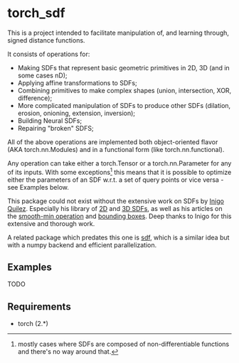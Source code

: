 # torch_sdf

This is a project intended to facilitate manipulation of, and learning through, signed distance functions.

It consists of operations for:

- Making SDFs that represent basic geometric primitives in 2D, 3D (and in some cases nD);
- Applying affine transformations to SDFs;
- Combining primitives to make complex shapes (union, intersection, XOR, difference);
- More complicated manipulation of SDFs to produce other SDFs (dilation, erosion, onioning, extension, inversion);
- Building Neural SDFs;
- Repairing "broken" SDFS;

All of the above operations are implemented both object-oriented flavor (AKA torch.nn.Modules) and in a functional form (like torch.nn.functional).

Any operation can take either a torch.Tensor or a torch.nn.Parameter for any of its inputs. With some exceptions[^1] this means that it is possible to optimize either the parameters of an SDF w.r.t. a set of query points or vice versa - see Examples below.

This package could not exist without the extensive work on SDFs by [Inigo Quilez](https://iquilezles.org/). Especially his library of [2D](https://iquilezles.org/www/articles/distfunctions2d/distfunctions2d.htm) and [3D SDFs](https://iquilezles.org/www/articles/distfunctions/distfunctions.htm), as well as his articles on the [smooth-min operation](https://iquilezles.org/articles/smin/) and [bounding boxes](https://iquilezles.org/articles/sdfbounding/). Deep thanks to Inigo for this extensive and thorough work.

A related package which predates this one is [sdf](https://github.com/fogleman/sdf), which is a similar idea but with a numpy backend and efficient parallelization.

[^1]: mostly cases where SDFs are composed of non-differentiable functions and there's no way around that.
## Examples
TODO

## Requirements
- torch (2.*)
